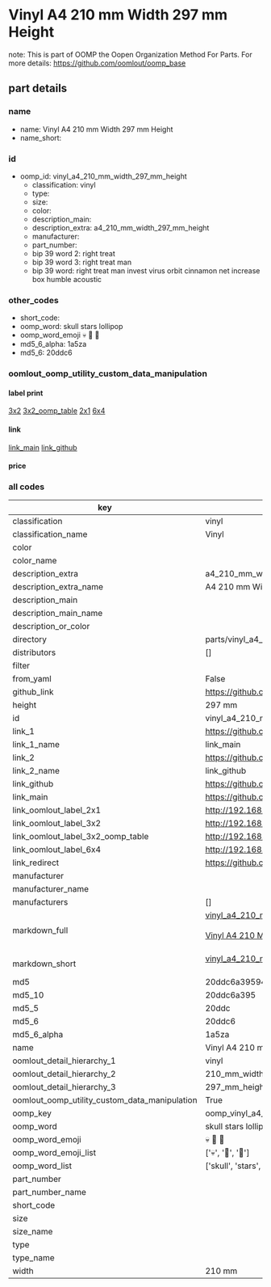 # Vinyl A4 210 mm Width 297 mm Height  

note: This is part of OOMP the Oopen Organization Method For Parts. For more details: https://github.com/oomlout/oomp_base

##  part details
  







### name
* name: Vinyl A4 210 mm Width 297 mm Height
* name_short: 
### id
* oomp_id: vinyl_a4_210_mm_width_297_mm_height
  * classification: vinyl
  * type: 
  * size: 
  * color: 
  * description_main: 
  * description_extra: a4_210_mm_width_297_mm_height
  * manufacturer: 
  * part_number: 
  * bip 39 word 2: right treat
  * bip 39 word 3: right treat man
  * bip 39 word: right treat man invest virus orbit cinnamon net increase box humble acoustic

### other_codes
* short_code: 
* oomp_word: skull stars lollipop
* oomp_word_emoji :skull: :stars: :lollipop:
* md5_6_alpha: 1a5za
* md5_6: 20ddc6






### oomlout_oomp_utility_custom_data_manipulation
#### label print
[3x2](http://192.168.1.245:1112/?label=oomp%201a5za)
[3x2_oomp_table](http://192.168.1.108:1112/?label=oomp%201a5za)
[2x1](http://192.168.1.242:1112/?label=oomp%201a5za)
[6x4](http://192.168.1.55:1112/?label=oomp%201a5za)    

#### link

[link_main](https://github.com/oomlout/oomlout_oomp_version_1_messy/tree/main/parts/vinyl_a4_210_mm_width_297_mm_height) [link_github](https://github.com/oomlout/oomlout_oomp_version_1_messy/tree/main/parts/vinyl_a4_210_mm_width_297_mm_height)                             

#### price







### all codes 
| key | value |  
| --- | --- |  
| classification | vinyl |  
| classification_name | Vinyl |  
| color |  |  
| color_name |  |  
| description_extra | a4_210_mm_width_297_mm_height |  
| description_extra_name | A4 210 mm Width 297 mm Height |  
| description_main |  |  
| description_main_name |  |  
| description_or_color |   |  
| directory | parts/vinyl_a4_210_mm_width_297_mm_height |  
| distributors | [] |  
| filter |  |  
| from_yaml | False |  
| github_link | https://github.com/oomlout/oomlout_oomp_part_src/tree/main/parts/vinyl_a4_210_mm_width_297_mm_height |  
| height | 297 mm |  
| id | vinyl_a4_210_mm_width_297_mm_height |  
| link_1 | https://github.com/oomlout/oomlout_oomp_version_1_messy/tree/main/parts/vinyl_a4_210_mm_width_297_mm_height |  
| link_1_name | link_main |  
| link_2 | https://github.com/oomlout/oomlout_oomp_version_1_messy/tree/main/parts/vinyl_a4_210_mm_width_297_mm_height |  
| link_2_name | link_github |  
| link_github | https://github.com/oomlout/oomlout_oomp_version_1_messy/tree/main/parts/vinyl_a4_210_mm_width_297_mm_height |  
| link_main | https://github.com/oomlout/oomlout_oomp_version_1_messy/tree/main/parts/vinyl_a4_210_mm_width_297_mm_height |  
| link_oomlout_label_2x1 | http://192.168.1.242:1112/?label=oomp%201a5za |  
| link_oomlout_label_3x2 | http://192.168.1.245:1112/?label=oomp%201a5za |  
| link_oomlout_label_3x2_oomp_table | http://192.168.1.108:1112/?label=oomp%201a5za |  
| link_oomlout_label_6x4 | http://192.168.1.55:1112/?label=oomp%201a5za |  
| link_redirect | https://github.com/oomlout/oomlout_oomp_version_1_messy/tree/main/parts/vinyl_a4_210_mm_width_297_mm_height |  
| manufacturer |  |  
| manufacturer_name |  |  
| manufacturers | [] |  
| markdown_full | [vinyl_a4_210_mm_width_297_mm_height](none)<br>[](none)<br>[Vinyl A4 210 Mm Width 297 Mm Height](none)<br><br> |  
| markdown_short | [vinyl_a4_210_mm_width_297_mm_height](none)<br><br> |  
| md5 | 20ddc6a39594a5226ffa475f0db9f5ce |  
| md5_10 | 20ddc6a395 |  
| md5_5 | 20ddc |  
| md5_6 | 20ddc6 |  
| md5_6_alpha | 1a5za |  
| name | Vinyl A4 210 mm Width 297 mm Height |  
| oomlout_detail_hierarchy_1 | vinyl |  
| oomlout_detail_hierarchy_2 | 210_mm_width |  
| oomlout_detail_hierarchy_3 | 297_mm_height |  
| oomlout_oomp_utility_custom_data_manipulation | True |  
| oomp_key | oomp_vinyl_a4_210_mm_width_297_mm_height |  
| oomp_word | skull stars lollipop |  
| oomp_word_emoji | :skull: :stars: :lollipop: |  
| oomp_word_emoji_list | [':skull:', ':stars:', ':lollipop:'] |  
| oomp_word_list | ['skull', 'stars', 'lollipop'] |  
| part_number |  |  
| part_number_name |  |  
| short_code |  |  
| size |  |  
| size_name |  |  
| type |  |  
| type_name |  |  
| width | 210 mm |  
